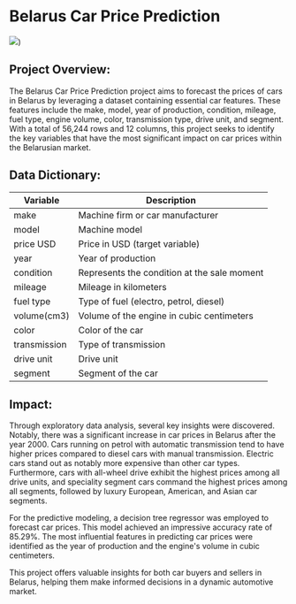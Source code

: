 # Belarus Car Price Prediction
![](https://avatars.mds.yandex.net/i?id=e0b4e09deeca61c7f9396f80004321ec5eb49331-12752977-images-thumbs&n=13))
## Project Overview:
The Belarus Car Price Prediction project aims to forecast the prices of cars in Belarus by leveraging a dataset containing essential car features. These features include the make, model, year of production, condition, mileage, fuel type, engine volume, color, transmission type, drive unit, and segment. With a total of 56,244 rows and 12 columns, this project seeks to identify the key variables that have the most significant impact on car prices within the Belarusian market.

## Data Dictionary:

| Variable        | Description                                                |
|-----------------|------------------------------------------------------------|
| make            | Machine firm or car manufacturer                           |
| model           | Machine model                                              |
| price USD       | Price in USD (target variable)                             |
| year            | Year of production                                         |
| condition       | Represents the condition at the sale moment                |
| mileage         | Mileage in kilometers                                      |
| fuel type       | Type of fuel (electro, petrol, diesel)                     |
| volume(cm3)     | Volume of the engine in cubic centimeters                  |
| color           | Color of the car                                           |
| transmission    | Type of transmission                                       |
| drive unit      | Drive unit                                                 |
| segment         | Segment of the car                                         |

## Impact:
Through exploratory data analysis, several key insights were discovered. Notably, there was a significant increase in car prices in Belarus after the year 2000. Cars running on petrol with automatic transmission tend to have higher prices compared to diesel cars with manual transmission. Electric cars stand out as notably more expensive than other car types. Furthermore, cars with all-wheel drive exhibit the highest prices among all drive units, and speciality segment cars command the highest prices among all segments, followed by luxury European, American, and Asian car segments.

For the predictive modeling, a decision tree regressor was employed to forecast car prices. This model achieved an impressive accuracy rate of 85.29%. The most influential features in predicting car prices were identified as the year of production and the engine's volume in cubic centimeters.

This project offers valuable insights for both car buyers and sellers in Belarus, helping them make informed decisions in a dynamic automotive market.

